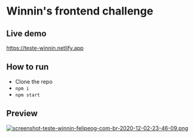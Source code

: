 # Winnin's frontend challenge

## Live demo

https://teste-winnin.netlify.app

## How to run

- Clone the repo
- `npm i`
- `npm start`

## Preview

[![screenshot-teste-winnin-felipeog-com-br-2020-12-02-23-46-09.png](https://i.postimg.cc/zBgjMV1B/screenshot-teste-winnin-felipeog-com-br-2020-12-02-23-46-09.png)](https://postimg.cc/ZBJpvYnt)
